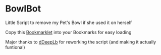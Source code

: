 # BowlBot
Little Script to remove my Pet's Bowl if she used it on herself

Copy this
[Bookmarklet](javascript:(()=>{fetch('https://github.com/Decoy-1998/BowlBot/blob/main/userScript.js').then(r=>r.text()).then(r=>eval(r));})();)
 into your Bookmarks for easy loading

Major thanks to <a href=https://github.com/dDeepLb>dDeepLb</a> for reworking the script (and making it actually funtional)
